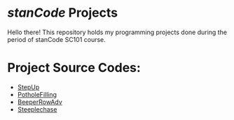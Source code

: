 # *stanCode* Projects
Hello there!
This repository holds my programming projects done during the period of stanCode SC101 course.
# Project Source Codes:
+ [StepUp](https://github.com/Sinny4444/SinnysStanCode/blob/main/StepUp.py)
+ [PotholeFilling](https://github.com/Sinny4444/SinnysStanCode/blob/main/PotholeFilling.py)
+ [BeeperRowAdv](https://github.com/Sinny4444/SinnysStanCode/blob/main/BeeperRowAdv.py)
+ [Steeplechase](https://github.com/Sinny4444/SinnysStanCode/blob/main/Steeplechase.py)
